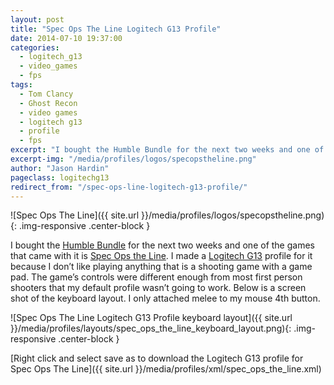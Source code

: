 ```yaml
---
layout: post
title: "Spec Ops The Line Logitech G13 Profile"
date: 2014-07-10 19:37:00
categories:
  - logitech_g13
  - video_games
  - fps
tags:
  - Tom Clancy
  - Ghost Recon
  - video games
  - logitech g13
  - profile
  - fps
excerpt: "I bought the Humble Bundle for the next two weeks and one of the games that came with it is Spec Ops the Line. I made a Logitech G13 profile for it because I don’t like playing anything that is a shooting game with a game pad."
excerpt-img: "/media/profiles/logos/specopstheline.png"
author: "Jason Hardin"
pageclass: logitechg13
redirect_from: "/spec-ops-line-logitech-g13-profile/"
---
```

![Spec Ops The Line]({{ site.url }}/media/profiles/logos/specopstheline.png){: .img-responsive .center-block }

I bought the [Humble Bundle](https://www.humblebundle.com/) for the next two weeks and one of the games that came with it is [Spec Ops the Line](http://www.specopstheline.com/us/). I made a [Logitech G13](http://gaming.logitech.com/en-us/product/g13-advanced-gameboard) profile for it because I don’t like playing anything that is a shooting game with a game pad. The game’s controls were different enough from most first person shooters that my default profile wasn’t going to work. Below is a screen shot of the keyboard layout. I only attached melee to my mouse 4th button.

![Spec Ops The Line Logitech G13 Profile keyboard layout]({{ site.url }}/media/profiles/layouts/spec_ops_the_line_keyboard_layout.png){: .img-responsive .center-block }

[Right click and select save as to download the Logitech G13 profile for Spec Ops The Line]({{ site.url }}/media/profiles/xml/spec_ops_the_line.xml)
